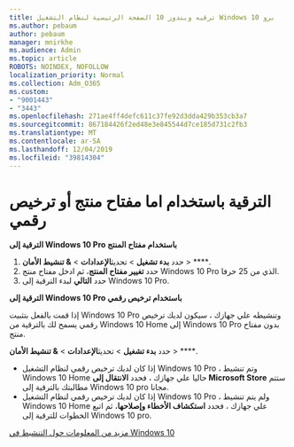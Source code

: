```yaml
---
title: ترقيه ويندوز 10 الصفحة الرئيسية لنظام التشغيل Windows 10 برو
ms.author: pebaum
author: pebaum
manager: mnirkhe
ms.audience: Admin
ms.topic: article
ROBOTS: NOINDEX, NOFOLLOW
localization_priority: Normal
ms.collection: Adm_O365
ms.custom:
- "9001443"
- "3443"
ms.openlocfilehash: 271ae4ff4defc611c37fe92d3dda429b353cb3a7
ms.sourcegitcommit: 867184426f2ed48e3e845544d7ce185d731c2fb3
ms.translationtype: MT
ms.contentlocale: ar-SA
ms.lasthandoff: 12/04/2019
ms.locfileid: "39814304"
---
```

# <a name="upgrade-using-either-a-product-key-or-a-digital-license"></a>الترقية باستخدام اما مفتاح منتج أو ترخيص رقمي

**الترقية إلى Windows 10 Pro باستخدام مفتاح المنتج**

1. حدد **بدء تشغيل** > تحديث**الإعدادات** > **& تنشيط الأمان** > ****.
2. حدد **تغيير مفتاح المنتج**، ثم ادخل مفتاح منتج Windows 10 Pro الذي من 25 حرفا.
3. حدد **التالي** لبدء الترقية إلى Windows 10 Pro.

**الترقية إلى Windows 10 Pro باستخدام ترخيص رقمي**

إذا قمت بالفعل بتثبيت Windows 10 Pro وتنشيطه علي جهازك ، سيكون لديك ترخيص رقمي يسمح لك بالترقية من Windows 10 Home إلى Windows 10 Pro بدون مفتاح منتج.

حدد **بدء تشغيل** > تحديث**الإعدادات** > **& تنشيط الأمان** > ****.

- إذا كان لديك ترخيص رقمي لنظام التشغيل Windows 10 Pro ، وتم تنشيط Windows 10 Home حاليا علي جهازك ، فحدد **الانتقال إلى Microsoft Store** ستتم مطالبتك بالترقية إلى Windows 10 pro مجانا.
- إذا كان لديك ترخيص رقمي لنظام التشغيل Windows 10 Pro ، ولم يتم تنشيط Windows 10 Home علي جهازك ، فحدد **استكشاف الأخطاء وإصلاحها**، ثم اتبع الخطوات للترقية إلى Windows 10 pro.

[مزيد من المعلومات حول التنشيط في Windows 10](https://support.microsoft.com/help/12440)